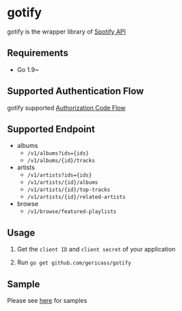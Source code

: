 # gotify

gotify is the wrapper library of [Spotify API](https://developer.spotify.com/web-api/)

## Requirements

- Go 1.9~

## Supported Authentication Flow

gotify supported [Authorization Code Flow](https://developer.spotify.com/web-api/authorization-guide/#authorization_code_flow)


## Supported Endpoint

- albums
    - `/v1/albums?ids={ids}`
    - `/v1/albums/{id}/tracks`
- artists
    - `/v1/artists?ids={ids}`
    - `/v1/artists/{id}/albums`
    - `/v1/artists/{id}/top-tracks`
    - `/v1/artists/{id}/related-artists`
- browse
    - `/v1/browse/featured-playlists`

## Usage

1. Get the `client ID` and `client secret` of your application

2. Run `go get github.com/gericass/gotify`

## Sample

Please see [here](https://github.com/gericass/gotifySample) for samples
